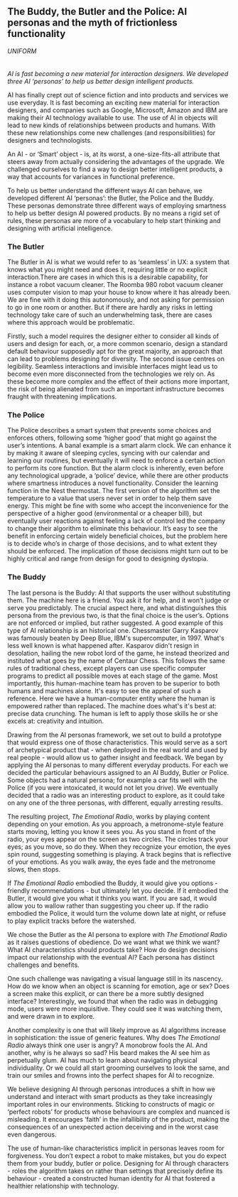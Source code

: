 ## The Buddy, the Butler and the Police: AI personas and the myth of frictionless functionality 
_UNIFORM_
<br />
<br />
<br />
_AI is fast becoming a new material for interaction designers. We developed three AI ‘personas’ to help us better design intelligent products._

AI has finally crept out of science fiction and into products and services we use everyday. It is fast becoming an exciting new material for interaction designers, and companies such as Google, Microsoft, Amazon and IBM are making their AI technology available to use. The use of AI in objects will lead to new kinds of relationships between products and humans. With these new relationships come new challenges (and responsibilities) for designers and technologists. 

An AI - or ‘Smart’ object - is, at its worst, a one-size-fits-all attribute that steers away from actually considering the advantages of the upgrade. We challenged ourselves to find a way to design better intelligent products, a way that accounts for variances in functional preference. 

To help us better understand the different ways AI can behave, we developed different AI ‘personas’: the Butler, the Police and the Buddy. These personas demonstrate three different ways of employing smartness to help us better design AI powered products. By no means a rigid set of rules, these personas are more of a vocabulary to help start thinking and designing with artificial intelligence.

### The Butler

The Butler in AI is what we would refer to as ‘seamless’ in UX: a system that knows what you might need and does it, requiring little or no explicit interaction.There are cases in which this is a desirable capability, for instance a robot vacuum cleaner. The Roomba 980 robot vacuum cleaner uses computer vision to map your house to know where it has already been. We are fine with it doing this autonomously, and not asking for permission to go in one room or another. But if there are hardly any risks in letting technology take care of such an underwhelming task, there are cases where this approach would be problematic.

Firstly, such a model requires the designer either to consider all kinds of users and design for each, or, a more common scenario, design a standard default behaviour supposedly apt for the great majority, an approach that can lead to problems designing for diversity. The second issue centres on legibility. Seamless interactions and invisible interfaces might lead us to become even more disconnected from the technologies we rely on. As these become more complex and the effect of their actions more important, the risk of being alienated from such an important infrastructure becomes fraught with threatening implications.

### The Police

The Police describes a smart system that prevents some choices and enforces others, following some ‘higher good’ that might go against the user’s intentions. A banal example is a smart alarm clock. We can enhance it by making it aware of sleeping cycles, syncing with our calendar and learning our routines, but eventually it will need to enforce a certain action to perform its core function. But the alarm clock is inherently, even before any technological upgrade, a ‘police’ device, while there are other products where smartness introduces a novel functionality. 
Consider the learning function in the Nest thermostat. The first version of the algorithm set the temperature to a value that users never set in order to help them save energy. This might be fine with some who accept the inconvenience for the perspective of a higher good (environmental or a cheaper bill), but eventually user reactions against feeling a lack of control led the company to change their algorithm to eliminate this behaviour.
It’s easy to see the benefit in enforcing certain widely beneficial choices, but the problem here is to decide who’s in charge of those decisions, and to what extent they should be enforced. The implication of those decisions might turn out to be highly critical and range from design for good to designing dystopia.

### The Buddy

The last persona is the Buddy: AI that supports the user without substituting them. The machine here is a friend. You ask it for help, and it won’t judge or serve you predictably. The crucial aspect here, and what distinguishes this persona from the previous two, is that the final choice is the user’s. Options are not enforced or implied, but rather suggested.
A good example of this type of AI relationship is an historical one. Chessmaster Garry Kasparov was famously beaten by Deep Blue, IBM's supercomputer, in 1997. What's less well known is what happened after. Kasparov didn't resign in desolation, hailing the new robot lord of the game, he instead theorized and instituted what goes by the name of Centaur Chess. This follows the same rules of traditional chess, except players can use specific computer programs to predict all possible moves at each stage of the game. Most importantly, this human-machine team has proven to be superior to both humans and machines alone. It's easy to see the appeal of such a reference. Here we have a human-computer entity where the human is empowered rather than replaced. The machine does what's it's best at: precise data crunching. The human is left to apply those skills he or she excels at: creativity and intuition.

Drawing from the AI personas framework, we set out to build a prototype that would express one of those characteristics. This would serve as a sort of archetypical product that - when deployed in the real world and used by real people - would allow us to gather insight and feedback. We began by applying the AI personas to many different everyday products. For each we decided the particular behaviours assigned to an AI Buddy, Butler or Police. Some objects had a natural persona; for example a car fits well with the Police (if you were intoxicated, it would not let you drive). We eventually decided that a radio was an interesting product to explore, as it could take on any one of the three personas, with different, equally arresting results. 

The resulting project, _The Emotional Radio_, works by playing content depending on your emotion. As you approach, a metronome-style feature starts moving, letting you know it sees you. As you stand in front of the radio, your eyes appear on the screen as two circles. The circles track your eyes; as you move, so do they. When they recognize your emotion, the eyes spin round, suggesting something is playing. A track begins that is reflective of your emotions. As you walk away, the eyes fade and the metronome slows, then stops.

If _The Emotional Radio_ embodied the Buddy, it would give you options - friendly recommendations - but ultimately let you decide. If it embodied the Butler, it would give you what it thinks you want. If you are sad, it would allow you to wallow rather than suggesting you cheer up. If the radio embodied the Police, it would turn the volume down late at night, or refuse to play explicit tracks before the watershed.

We chose the Butler as the AI persona to explore with _The Emotional Radio_ as it raises questions of obedience. Do we want what we think we want? What AI characteristics should products take? How do design decisions impact our relationship with the eventual AI? Each persona has distinct challenges and benefits. 

One such challenge was navigating a visual language still in its nascency. How do we know when an object is scanning for emotion, age or sex? Does a screen make this explicit, or can there be a more subtly designed interface? Interestingly, we found that when the radio was in debugging mode, users were more inquisitive. They could see it was watching them, and were drawn in to explore.

Another complexity is one that will likely improve as AI algorithms increase in sophistication: the issue of generic features. Why does _The Emotional Radio_ always think one user is angry? A monobrow fools the AI. And another, why is he always so sad? His beard makes the AI see him as perpetually glum. AI has much to learn about navigating physical individuality. Or we could all start grooming ourselves to look the same, and train our smiles and frowns into the perfect shapes for AI to recognize.

We believe designing AI through personas introduces a shift in how we understand and interact with smart products as they take increasingly important roles in our environments. Sticking to constructs of magic or ‘perfect robots’ for products whose behaviours are complex and nuanced is misleading. It encourages ‘faith’ in the infallibility of the product, making the consequences of an unexpected action deceiving and in the worst case even dangerous. 

The use of human-like characteristics implicit in personas leaves room for forgiveness. You don’t expect a robot to make mistakes, but you do expect them from your buddy, butler or police. Designing for AI through characters - roles the algorithm takes on rather than settings that precisely define its behaviour - created a constructed human identity for AI that fostered a healthier relationship with technology.
